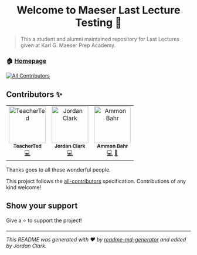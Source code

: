 <h1 align="center">Welcome to Maeser Last Lecture Testing 👋</h1>
<p>
</p>

> This a student and alumni maintained repository for Last Lectures given at Karl G. Maeser Prep Academy.

### 🏠 [Homepage](maeserlastlectures.com)

[![All Contributors](https://img.shields.io/badge/all_contributors-3-orange.svg?style=flat-square)](#contributors)

## Contributors ✨

<!-- ALL-CONTRIBUTORS-LIST:START - Do not remove or modify this section -->
<!-- prettier-ignore -->
<table>
  <tr>
    <td align="center"><a href="https://github.com/TeacherTed"><img src="https://avatars1.githubusercontent.com/u/45575751?v=4" width="100px;" alt="TeacherTed"/><br /><sub><b>TeacherTed</b></sub></a><br /><a href="https://github.com/comprowinter/LastLecture/commits?author=TeacherTed" title="Code">💻</a></td>
    <td align="center"><a href="https://github.com/TheHackist-webdev2"><img src="https://avatars.githubusercontent.com/u/182794161?v=4" width="100px;" alt="Jordan Clark"/><br /><sub><b>Jordan Clark</b></sub></a><br /><a href="https://github.com/TheHackist-webdev2/Maeser-Last-Lectures-Testing/commits?author=TheHackist-webdev2" title="Code">💻</a></td>
    <td align="center"><a href="https://github.com/ammonbahr"><img src="https://avatars.githubusercontent.com/u/182668397?v=4" width="100px;" alt="Ammon Bahr"/><br /><sub><b>Ammon Bahr</b></sub></a><br /><a href="https://github.com/TheHackist-webdev2/Maeser-Last-Lectures-Testing/commits?author=ammonbahr" title="Code">💻</a> <a href="#review-nebrelbug" title="Reviewed Pull Requests">👀</a></td>
  </tr>
</table>

<!-- ALL-CONTRIBUTORS-LIST:END -->
Thanks goes to all these wonderful people.

<!-- ALL-CONTRIBUTORS-LIST:START - Do not remove or modify this section -->

This project follows the [all-contributors](https://github.com/all-contributors/all-contributors) specification. Contributions of any kind welcome!

## Show your support

Give a ⭐️ to support the project!

***
_This README was generated with ❤️ by [readme-md-generator](https://github.com/kefranabg/readme-md-generator) and edited by Jordan Clark._ 
